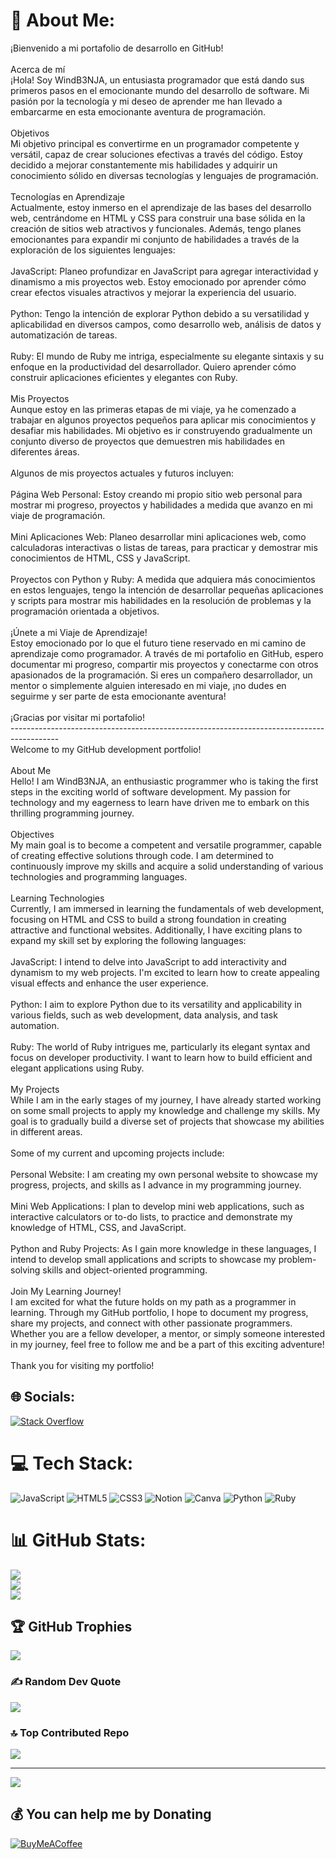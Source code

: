 # 💫 About Me:
¡Bienvenido a mi portafolio de desarrollo en GitHub!<br><br>Acerca de mí<br>¡Hola! Soy WindB3NJA, un entusiasta programador que está dando sus primeros pasos en el emocionante mundo del desarrollo de software. Mi pasión por la tecnología y mi deseo de aprender me han llevado a embarcarme en esta emocionante aventura de programación.<br><br>Objetivos<br>Mi objetivo principal es convertirme en un programador competente y versátil, capaz de crear soluciones efectivas a través del código. Estoy decidido a mejorar constantemente mis habilidades y adquirir un conocimiento sólido en diversas tecnologías y lenguajes de programación.<br><br>Tecnologías en Aprendizaje<br>Actualmente, estoy inmerso en el aprendizaje de las bases del desarrollo web, centrándome en HTML y CSS para construir una base sólida en la creación de sitios web atractivos y funcionales. Además, tengo planes emocionantes para expandir mi conjunto de habilidades a través de la exploración de los siguientes lenguajes:<br><br>JavaScript: Planeo profundizar en JavaScript para agregar interactividad y dinamismo a mis proyectos web. Estoy emocionado por aprender cómo crear efectos visuales atractivos y mejorar la experiencia del usuario.<br><br>Python: Tengo la intención de explorar Python debido a su versatilidad y aplicabilidad en diversos campos, como desarrollo web, análisis de datos y automatización de tareas.<br><br>Ruby: El mundo de Ruby me intriga, especialmente su elegante sintaxis y su enfoque en la productividad del desarrollador. Quiero aprender cómo construir aplicaciones eficientes y elegantes con Ruby.<br><br>Mis Proyectos<br>Aunque estoy en las primeras etapas de mi viaje, ya he comenzado a trabajar en algunos proyectos pequeños para aplicar mis conocimientos y desafiar mis habilidades. Mi objetivo es ir construyendo gradualmente un conjunto diverso de proyectos que demuestren mis habilidades en diferentes áreas.<br><br>Algunos de mis proyectos actuales y futuros incluyen:<br><br>Página Web Personal: Estoy creando mi propio sitio web personal para mostrar mi progreso, proyectos y habilidades a medida que avanzo en mi viaje de programación.<br><br>Mini Aplicaciones Web: Planeo desarrollar mini aplicaciones web, como calculadoras interactivas o listas de tareas, para practicar y demostrar mis conocimientos de HTML, CSS y JavaScript.<br><br>Proyectos con Python y Ruby: A medida que adquiera más conocimientos en estos lenguajes, tengo la intención de desarrollar pequeñas aplicaciones y scripts para mostrar mis habilidades en la resolución de problemas y la programación orientada a objetivos.<br><br>¡Únete a mi Viaje de Aprendizaje!<br>Estoy emocionado por lo que el futuro tiene reservado en mi camino de aprendizaje como programador. A través de mi portafolio en GitHub, espero documentar mi progreso, compartir mis proyectos y conectarme con otros apasionados de la programación. Si eres un compañero desarrollador, un mentor o simplemente alguien interesado en mi viaje, ¡no dudes en seguirme y ser parte de esta emocionante aventura!<br><br>¡Gracias por visitar mi portafolio!<br>------------------------------------------------------------------------------------------<br>Welcome to my GitHub development portfolio!<br><br>About Me<br>Hello! I am WindB3NJA, an enthusiastic programmer who is taking the first steps in the exciting world of software development. My passion for technology and my eagerness to learn have driven me to embark on this thrilling programming journey.<br><br>Objectives<br>My main goal is to become a competent and versatile programmer, capable of creating effective solutions through code. I am determined to continuously improve my skills and acquire a solid understanding of various technologies and programming languages.<br><br>Learning Technologies<br>Currently, I am immersed in learning the fundamentals of web development, focusing on HTML and CSS to build a strong foundation in creating attractive and functional websites. Additionally, I have exciting plans to expand my skill set by exploring the following languages:<br><br>JavaScript: I intend to delve into JavaScript to add interactivity and dynamism to my web projects. I'm excited to learn how to create appealing visual effects and enhance the user experience.<br><br>Python: I aim to explore Python due to its versatility and applicability in various fields, such as web development, data analysis, and task automation.<br><br>Ruby: The world of Ruby intrigues me, particularly its elegant syntax and focus on developer productivity. I want to learn how to build efficient and elegant applications using Ruby.<br><br>My Projects<br>While I am in the early stages of my journey, I have already started working on some small projects to apply my knowledge and challenge my skills. My goal is to gradually build a diverse set of projects that showcase my abilities in different areas.<br><br>Some of my current and upcoming projects include:<br><br>Personal Website: I am creating my own personal website to showcase my progress, projects, and skills as I advance in my programming journey.<br><br>Mini Web Applications: I plan to develop mini web applications, such as interactive calculators or to-do lists, to practice and demonstrate my knowledge of HTML, CSS, and JavaScript.<br><br>Python and Ruby Projects: As I gain more knowledge in these languages, I intend to develop small applications and scripts to showcase my problem-solving skills and object-oriented programming.<br><br>Join My Learning Journey!<br>I am excited for what the future holds on my path as a programmer in learning. Through my GitHub portfolio, I hope to document my progress, share my projects, and connect with other passionate programmers. Whether you are a fellow developer, a mentor, or simply someone interested in my journey, feel free to follow me and be a part of this exciting adventure!<br><br>Thank you for visiting my portfolio!


## 🌐 Socials:
[![Stack Overflow](https://img.shields.io/badge/-Stackoverflow-FE7A16?logo=stack-overflow&logoColor=white)](https://stackoverflow.com/users/Wind_B3NJA_leaf) 

# 💻 Tech Stack:
![JavaScript](https://img.shields.io/badge/javascript-%23323330.svg?style=for-the-badge&logo=javascript&logoColor=%23F7DF1E) ![HTML5](https://img.shields.io/badge/html5-%23E34F26.svg?style=for-the-badge&logo=html5&logoColor=white) ![CSS3](https://img.shields.io/badge/css3-%231572B6.svg?style=for-the-badge&logo=css3&logoColor=white) ![Notion](https://img.shields.io/badge/Notion-%23000000.svg?style=for-the-badge&logo=notion&logoColor=white) ![Canva](https://img.shields.io/badge/Canva-%2300C4CC.svg?style=for-the-badge&logo=Canva&logoColor=white) ![Python](https://img.shields.io/badge/python-3670A0?style=for-the-badge&logo=python&logoColor=ffdd54) ![Ruby](https://img.shields.io/badge/ruby-%23CC342D.svg?style=for-the-badge&logo=ruby&logoColor=white)
# 📊 GitHub Stats:
![](https://github-readme-stats.vercel.app/api?username=WindB3NJA&theme=blue-green&hide_border=false&include_all_commits=true&count_private=true)<br/>
![](https://github-readme-streak-stats.herokuapp.com/?user=WindB3NJA&theme=blue-green&hide_border=false)<br/>
![](https://github-readme-stats.vercel.app/api/top-langs/?username=WindB3NJA&theme=blue-green&hide_border=false&include_all_commits=true&count_private=true&layout=compact)

## 🏆 GitHub Trophies
![](https://github-profile-trophy.vercel.app/?username=WindB3NJA&theme=radical&no-frame=false&no-bg=true&margin-w=4)

### ✍️ Random Dev Quote
![](https://quotes-github-readme.vercel.app/api?type=horizontal&theme=dark)

### 🔝 Top Contributed Repo
![](https://github-contributor-stats.vercel.app/api?username=WindB3NJA&limit=5&theme=dark&combine_all_yearly_contributions=true)

---
[![](https://visitcount.itsvg.in/api?id=WindB3NJA&icon=8&color=8)](https://visitcount.itsvg.in)

  ## 💰 You can help me by Donating
  [![BuyMeACoffee](https://img.shields.io/badge/Buy%20Me%20a%20Coffee-ffdd00?style=for-the-badge&logo=buy-me-a-coffee&logoColor=black)](https://buymeacoffee.com/WindB3NJA) 

  
<!-- Proudly created with GPRM ( https://gprm.itsvg.in ) -->
